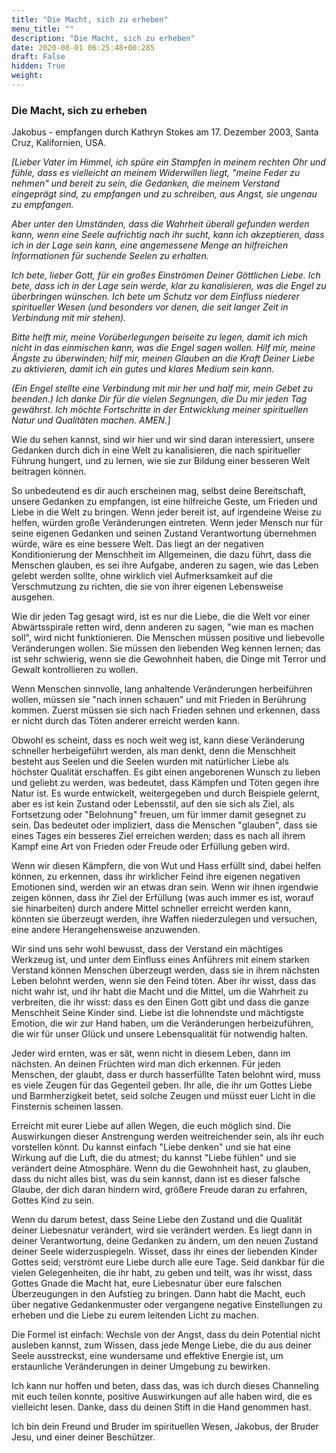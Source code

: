 ```yaml
---
title: "Die Macht, sich zu erheben"
menu_title: ""
description: "Die Macht, sich zu erheben"
date: 2020-08-01 06:25:48+00:285
draft: False
hidden: True
weight:
---
```

### Die Macht, sich zu erheben

Jakobus - empfangen durch Kathryn Stokes am 17. Dezember 2003, Santa Cruz, Kalifornien, USA.

*[Lieber Vater im Himmel, ich spüre ein Stampfen in meinem rechten Ohr und fühle, dass es vielleicht an meinem Widerwillen liegt, "meine Feder zu nehmen" und bereit zu sein, die Gedanken, die meinem Verstand eingeprägt sind, zu empfangen und zu schreiben, aus Angst, sie ungenau zu empfangen.*

*Aber unter den Umständen, dass die Wahrheit überall gefunden werden kann, wenn eine Seele aufrichtig nach ihr sucht, kann ich akzeptieren, dass ich in der Lage sein kann, eine angemessene Menge an hilfreichen Informationen für suchende Seelen zu erhalten.*

*Ich bete, lieber Gott, für ein großes Einströmen Deiner Göttlichen Liebe. Ich bete, dass ich in der Lage sein werde, klar zu kanalisieren, was die Engel zu überbringen wünschen. Ich bete um Schutz vor dem Einfluss niederer spiritueller Wesen (und besonders vor denen, die seit langer Zeit in Verbindung mit mir stehen).*

*Bitte helft mir, meine Vorüberlegungen beiseite zu legen, damit ich mich nicht in das einmischen kann, was die Engel sagen wollen. Hilf mir, meine Ängste zu überwinden; hilf mir, meinen Glauben an die Kraft Deiner Liebe zu aktivieren, damit ich ein gutes und klares Medium sein kann.*

*(Ein Engel stellte eine Verbindung mit mir her und half mir, mein Gebet zu beenden.) Ich danke Dir für die vielen Segnungen, die Du mir jeden Tag gewährst. Ich möchte Fortschritte in der Entwicklung meiner spirituellen Natur und Qualitäten machen. AMEN.]*

Wie du sehen kannst, sind wir hier und wir sind daran interessiert, unsere Gedanken durch dich in eine Welt zu kanalisieren, die nach spiritueller Führung hungert, und zu lernen, wie sie zur Bildung einer besseren Welt beitragen können.

So unbedeutend es dir auch erscheinen mag, selbst deine Bereitschaft, unsere Gedanken zu empfangen, ist eine hilfreiche Geste, um Frieden und Liebe in die Welt zu bringen. Wenn jeder bereit ist, auf irgendeine Weise zu helfen, würden große Veränderungen eintreten. Wenn jeder Mensch nur für seine eigenen Gedanken und seinen Zustand Verantwortung übernehmen würde, wäre es eine bessere Welt. Das liegt an der negativen Konditionierung der Menschheit im Allgemeinen, die dazu führt, dass die Menschen glauben, es sei ihre Aufgabe, anderen zu sagen, wie das Leben gelebt werden sollte, ohne wirklich viel Aufmerksamkeit auf die Verschmutzung zu richten, die sie von ihrer eigenen Lebensweise ausgehen.

Wie dir jeden Tag gesagt wird, ist es nur die Liebe, die die Welt vor einer Abwärtsspirale retten wird, denn anderen zu sagen, "wie man es machen soll", wird nicht funktionieren. Die Menschen müssen positive und liebevolle Veränderungen wollen. Sie müssen den liebenden Weg kennen lernen; das ist sehr schwierig, wenn sie die Gewohnheit haben, die Dinge mit Terror und Gewalt kontrollieren zu wollen.

Wenn Menschen sinnvolle, lang anhaltende Veränderungen herbeiführen wollen, müssen sie "nach innen schauen" und mit Frieden in Berührung kommen. Zuerst müssen sie sich nach Frieden sehnen und erkennen, dass er nicht durch das Töten anderer erreicht werden kann.

Obwohl es scheint, dass es noch weit weg ist, kann diese Veränderung schneller herbeigeführt werden, als man denkt, denn die Menschheit besteht aus Seelen und die Seelen wurden mit natürlicher Liebe als höchster Qualität erschaffen. Es gibt einen angeborenen Wunsch zu lieben und geliebt zu werden, was bedeutet, dass Kämpfen und Töten gegen ihre Natur ist. Es wurde entwickelt, weitergegeben und durch Beispiele gelernt, aber es ist kein Zustand oder Lebensstil, auf den sie sich als Ziel, als Fortsetzung oder "Belohnung" freuen, um für immer damit gesegnet zu sein. Das bedeutet oder impliziert, dass die Menschen "glauben", dass sie eines Tages ein besseres Ziel erreichen werden; dass es nach all ihrem Kampf eine Art von Frieden oder Freude oder Erfüllung geben wird.

Wenn wir diesen Kämpfern, die von Wut und Hass erfüllt sind, dabei helfen können, zu erkennen, dass ihr wirklicher Feind ihre eigenen negativen Emotionen sind, werden wir an etwas dran sein. Wenn wir ihnen irgendwie zeigen können, dass ihr Ziel der Erfüllung (was auch immer es ist, worauf sie hinarbeiten) durch andere Mittel schneller erreicht werden kann, könnten sie überzeugt werden, ihre Waffen niederzulegen und versuchen, eine andere Herangehensweise anzuwenden.

Wir sind uns sehr wohl bewusst, dass der Verstand ein mächtiges Werkzeug ist, und unter dem Einfluss eines Anführers mit einem starken Verstand können Menschen überzeugt werden, dass sie in ihrem nächsten Leben belohnt werden, wenn sie den Feind töten. Aber ihr wisst, dass das nicht wahr ist, und ihr habt die Macht und die Mittel, um die Wahrheit zu verbreiten, die ihr wisst: dass es den Einen Gott gibt und dass die ganze Menschheit Seine Kinder sind. Liebe ist die lohnendste und mächtigste Emotion, die wir zur Hand haben, um die Veränderungen herbeizuführen, die wir für unser Glück und unsere Lebensqualität für notwendig halten.

Jeder wird ernten, was er sät, wenn nicht in diesem Leben, dann im nächsten. An deinen Früchten wird man dich erkennen. Für jeden Menschen, der glaubt, dass er durch hasserfüllte Taten belohnt wird, muss es viele Zeugen für das Gegenteil geben. Ihr alle, die ihr um Gottes Liebe und Barmherzigkeit betet, seid solche Zeugen und müsst euer Licht in die Finsternis scheinen lassen.

Erreicht mit eurer Liebe auf allen Wegen, die euch möglich sind. Die Auswirkungen dieser Anstrengung werden weitreichender sein, als ihr euch vorstellen könnt. Du kannst einfach "Liebe denken" und sie hat eine Wirkung auf die Luft, die du atmest; du kannst "Liebe fühlen" und sie verändert deine Atmosphäre. Wenn du die Gewohnheit hast, zu glauben, dass du nicht alles bist, was du sein kannst, dann ist es dieser falsche Glaube, der dich daran hindern wird, größere Freude daran zu erfahren, Gottes Kind zu sein.

Wenn du darum betest, dass Seine Liebe den Zustand und die Qualität deiner Liebesnatur verändert, wird sie verändert werden. Es liegt dann in deiner Verantwortung, deine Gedanken zu ändern, um den neuen Zustand deiner Seele widerzuspiegeln. Wisset, dass ihr eines der liebenden Kinder Gottes seid; verströmt eure Liebe durch alle eure Tage. Seid dankbar für die vielen Gelegenheiten, die ihr habt, zu geben und teilt, was ihr wisst, dass Gottes Gnade die Macht hat, eure Liebesnatur über eure falschen Überzeugungen in den Aufstieg zu bringen. Dann habt die Macht, euch über negative Gedankenmuster oder vergangene negative Einstellungen zu erheben und die Liebe zu eurem leitenden Licht zu machen.

Die Formel ist einfach: Wechsle von der Angst, dass du dein Potential nicht ausleben kannst, zum Wissen, dass jede Menge Liebe, die du aus deiner Seele ausstreckst, eine wundersame und effektive Energie ist, um erstaunliche Veränderungen in deiner Umgebung zu bewirken.

Ich kann nur hoffen und beten, dass das, was ich durch dieses Channeling mit euch teilen konnte, positive Auswirkungen auf alle haben wird, die es vielleicht lesen. Danke, dass du deinen Stift in die Hand genommen hast.

Ich bin dein Freund und Bruder im spirituellen Wesen, Jakobus, der Bruder Jesu, und einer deiner Beschützer.
